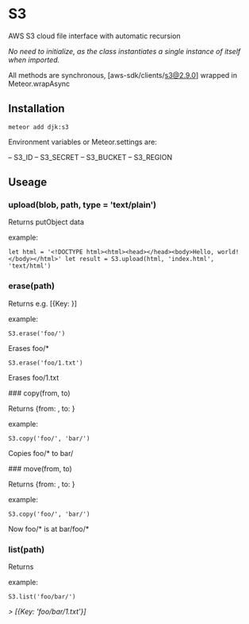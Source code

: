 # S3

AWS S3 cloud file interface with automatic recursion

*No need to initialize, as the class instantiates a single instance of itself when imported.*

All methods are synchronous, [aws-sdk/clients/s3@2.9.0] wrapped in Meteor.wrapAsync

## Installation

`meteor add djk:s3`

Environment variables or Meteor.settings are:

– S3_ID
– S3_SECRET
– S3_BUCKET
– S3_REGION

## Useage

### upload(blob, path, type = 'text/plain')

Returns putObject data

example:

`let html = '<!DOCTYPE html><html><head></head><body>Hello, world!</body></html>'
let result = S3.upload(html, 'index.html', 'text/html')`

### erase(path)

Returns <keylist> e.g. [{Key: <path>}]

example:

`S3.erase('foo/')`

Erases foo/*

`S3.erase('foo/1.txt')`

Erases foo/1.txt

### copy(from, to)

Returns {from: <keylist>, to: <keylist>}

example:

`S3.copy('foo/', 'bar/')`

Copies foo/* to bar/

### move(from, to)

Returns {from: <keylist>, to: <keylist>}

example:

`S3.copy('foo/', 'bar/')`

Now foo/* is at bar/foo/*

### list(path)

Returns <keylist>

example:

`S3.list('foo/bar/')`

*> [{Key: 'foo/bar/1.txt'}]*
